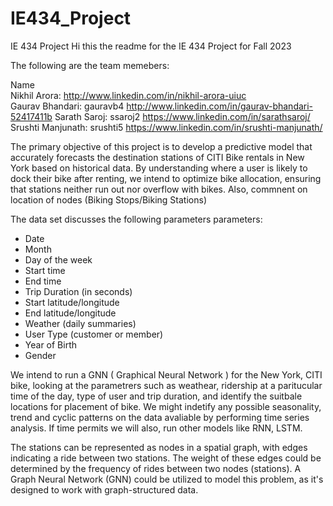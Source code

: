# IE434_Project
IE 434 Project 
Hi this the readme for the IE 434 Project for Fall 2023 

The following are the team memebers:  

Name           
Nikhil Arora: http://www.linkedin.com/in/nikhil-arora-uiuc  
Gaurav Bhandari: gauravb4   http://www.linkedin.com/in/gaurav-bhandari-52417411b
Sarath Saroj: ssaroj2    https://www.linkedin.com/in/sarathsaroj/
Srushti Manjunath: srushti5    https://www.linkedin.com/in/srushti-manjunath/




The primary objective of this project is to develop a predictive model that accurately forecasts the destination stations of CITI Bike rentals in New York based on historical data. By understanding where a user is likely to dock their bike after renting, we intend to optimize bike allocation, ensuring that stations neither run out nor overflow with bikes. Also, commnent on location of nodes (Biking Stops/Biking Stations)

The data set discusses the  following parameters parameters: 
  - Date
  - Month
  - Day of the week
  - Start time
  - End time
  - Trip Duration (in seconds)
  - Start latitude/longitude
  - End latitude/longitude
  - Weather (daily summaries)
  - User Type (customer or member)
  - Year of Birth
  - Gender
    
We intend to run a GNN ( Graphical Neural Network ) for the New York, CITI bike, looking at the parametrers such as weathear, ridership at a paritucular time of the day, type of user and trip duration, and identify the suitbale locations for placement of bike. We might indetify any possible seasonality, trend and cyclic patterns on the data avaliable by performing time series analysis. If time permits we will also, run other models like RNN, LSTM.   

The stations can be represented as nodes in a spatial graph, with edges indicating a ride between two stations. The weight of these edges could be determined by the frequency of rides between two nodes (stations). A Graph Neural Network (GNN) could be utilized to model this problem, as it's designed to work with graph-structured data.








